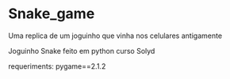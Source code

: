 # Snake_game
Uma replica de um joguinho que vinha nos celulares antigamente

Joguinho Snake feito em python
curso Solyd


requeriments:
pygame==2.1.2

